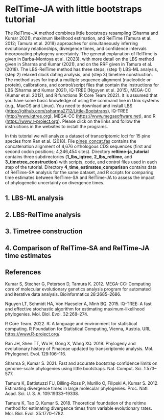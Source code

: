 # RelTime-JA with little bootstraps tutorial

The RelTime-JA method combines little bootstraps resampling (Sharma and Kumar 2021), maximum likelihood estimation, and RelTime (Tamura et al. 2012; Tamura et al. 2018) approaches for simultaneously inferring evolutionary relationships, divergence times, and confidence intervals incorporating phylogeny uncertainty. The general explanation of RelTime is given in Barba-Montoya et al. (2023), with more detail on  the LBS method given in Sharma and Kumar (2021), and on the RRF given in Tamura et al. (2018). The LBS-RelTime method has three steps, (step 1) LBS-ML analysis, (step 2) relaxed clock dating analysis, and (step 3) timetree construction. The method uses for input a multiple sequence alignment (nucleotide or protein), calibrations, and control/script files that contain the instructions for LBS (Sharma and Kumar 2021), IQ-TREE (Nguyen et al. 2015), MEGA-CC (Kumar et al. 2012), and R functions (R Core Team 2022). It is assumed that you have some basic knowledge of using the command line in Unix systems (e.g., MacOS and Linux). You need to download and install LBS (https://github.com/ssharma2712/Little-Bootstraps), IQ-TREE (http://www.iqtree.org), MEGA-CC (https://www.megasoftware.net), and R (https://www.r-project.org). Please click on the links and follow the instructions in the websites to install the programs.

In this tutorial we will analyze a dataset of transcriptomic loci for 15 pine species from Ran et al. (2018). File <a href="https://github.com/josebarbamontoya/pu_dating/blob/main/data/empirical_data/pines_concat.fas">pines_concat.fas</a> contains the concatenation alignment of 4,676 orthologous CDS sequences (first and second codon positions; 4,246,454 sites). Directory **reltime-ja_tutorial** contains three subdirectories (**1_lbs_iqtree**, **2_lbs_reltime**, and **3_timetree_construction**) with scripts, code, and control files used in each step of the tutorial. Directory **4_time_estimates_comparison** contains data of RelTime-SA analysis for the same dataset, and R scripts for comparing time estimates between RelTime-SA and RelTime-JA to assess the impact of phylogenetic uncertainty on divergence times.

## 1. LBS-ML analysis

## 2. LBS-RelTime analysis

## 3. Timetree construction

## 4. Comparison of RelTime-SA and RelTime-JA time estimates

## References

Kumar S, Stecher G, Peterson D, Tamura K. 2012. MEGA-CC: Computing core of molecular evolutionary genetics analysis program for automated and iterative data analysis. Bioinformatics 28:2685–2686.

Nguyen LT, Schmidt HA, Von Haeseler A, Minh BQ. 2015. IQ-TREE: A fast and effective stochastic algorithm for estimating maximum-likelihood phylogenies. Mol. Biol. Evol. 32:268–274.

R Core Team. 2022. R: A language and environment for statistical computing. R Foundation for Statistical Computing, Vienna, Austria. URL https://www.R-project.org/.

Ran JH, Shen TT, Wu H, Gong X, Wang XQ. 2018. Phylogeny and evolutionary history of Pinaceae updated by transcriptomic analysis. Mol. Phylogenet. Evol. 129:106–116.

Sharma S, Kumar S. 2021. Fast and accurate bootstrap confidence limits on genome-scale phylogenies using little bootstraps. Nat. Comput. Sci. 1:573–577.

Tamura K, Battistuzzi FU, Billing-Ross P, Murillo O, Filipski A, Kumar S. 2012. Estimating divergence times in large molecular phylogenies. Proc. Natl. Acad. Sci. U. S. A. 109:19333–19338.

Tamura K, Tao Q, Kumar S. 2018. Theoretical foundation of the reltime method for estimating divergence times from variable evolutionary rates. Mol. Biol. Evol. 35:1770–1782.
